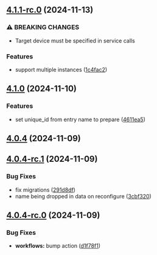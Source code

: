 ## [4.1.1-rc.0](https://github.com/bj00rn/ha-saleryd-ftx/compare/v4.1.0...v4.1.1-rc.0) (2024-11-13)


### ⚠ BREAKING CHANGES

* Target device must be specified in service calls

### Features

* support multiple instances ([1c4fac2](https://github.com/bj00rn/ha-saleryd-ftx/commit/1c4fac21fc92ed97b354b1f18e6140347b159539))

## [4.1.0](https://github.com/bj00rn/ha-saleryd-ftx/compare/v4.0.4...v4.1.0) (2024-11-10)


### Features

* set unique_id from entry name to prepare ([4611ea5](https://github.com/bj00rn/ha-saleryd-ftx/commit/4611ea55ba20149a103d79bc4236560d7b31cb20))

## [4.0.4](https://github.com/bj00rn/ha-saleryd-ftx/compare/v4.0.4-rc.1...v4.0.4) (2024-11-09)

## [4.0.4-rc.1](https://github.com/bj00rn/ha-saleryd-ftx/compare/v4.0.4-rc.0...v4.0.4-rc.1) (2024-11-09)


### Bug Fixes

* fix migrations ([291d8df](https://github.com/bj00rn/ha-saleryd-ftx/commit/291d8df0e71c4eb9b385c68a7b0b8f70d126e502))
* name being dropped in data on reconfigure ([3cbf320](https://github.com/bj00rn/ha-saleryd-ftx/commit/3cbf32041e13e63a218d0247377116ee5b7f9bf3))

## [4.0.4-rc.0](https://github.com/bj00rn/ha-saleryd-ftx/compare/v4.0.3...v4.0.4-rc.0) (2024-11-09)


### Bug Fixes

* **workflows:** bump action ([d1f78f1](https://github.com/bj00rn/ha-saleryd-ftx/commit/d1f78f1f2bcd55e609899cc9a784151879162ced))

